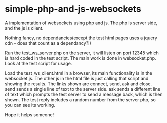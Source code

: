 # simple-php-and-js-websockets
A implementation of websockets using php and js. The php is server side, and the js is client.

Nothing fancy, no dependancies(except the test html pages uses a jquery cdn - does that count as a dependancy?!) 

Run the test_ws_server.php on the server, it will listen on port 12345 which is hard coded in the test script. The main work is 
done in websocket.php. Look at the test script for usage.

Load the test_ws_client.html in a browser, its main functionality is in the websocket.js. The other js in the html file is just
calling that script and showing the results. The links shown are connect, send, ask and close. send sends a single line of text
to the server side. ask sends a different line of text which prompts the test server to send a message back, which is then shown.
The test reply includes a random number from the server php, so you can see its working.

Hope it helps someone!
